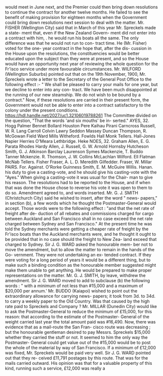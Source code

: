 would meet in June next, and the Premier could then bring down resolutions to continue the contract for another twelve months. He failed to see the benefit of making provision for eighteen months when the Government could bring down resolutions next session to deal with the matter. Mr. FISHER (Wellington City) said that in March of this year Mr. Spreckels made a state- ment that, even if the New Zealand Govern- ment did not enter into a contract with him, . he would run his boats all the same. The only difference was that he would not run to con- tract time. He (Mr. Fisher) voted for the one- year contract in the hope that, after the dis- cussion in the House upon the resolutions, the constituencies would be better educated upon the subject than they were at present, and so the House would have an opportunity next year of reviewing the whole question for the Fr'isco service under more favourable circumstances. Mr. WILFORD (Wellington Suburbs) pointed out that on the 19th November, 1900, Mr. Spreckels wrote a letter to the Secretary of the General Post Office to the following effect :- " We shall be pleased to carry your mails for one year, but we decline to enter into any con- tract. We have been much disappointed at the running of our new steamship. We do not wish to be bound by a contract." Now, if these resolutions are carried in their present form, the Government would not be able to enter into a contract satisfactory to the colony under the present conditions. https://hdl.handle.net/2027/uc1.32106019788261 The Committee divided on the question, "That the words 'and six mouths' be in- serted." AYES, 32. Hogg Palmer Bennet Bollard Houston Pere Kaihau Pirani Carncross Russell, W. R. Lang Carroll Colvin Lawry Seddon Massey Duncan Thompson, R. McGowan Field Ward Mills Witheford. Fowlds Hall Monk Tellers. Hall-Jones Napier Herries O'Meara Lethbridge. Heke NOES, 32. Graham Allen, E. G. Parata Rhodes Hardy Allen, J. Russell, G. W. Arnold Hornsby Hutcheson Smith, G. J. Atkinson Barclay Laurenson Symes Mackenzie, T. Buddo Tanner Mckenzie. R. Thomson, J. W. Collins McLachlan Wilford. Ell Flatman McNab Tellers. Fisher Fraser, A. L. D. Meredith Gilfedder. Fraser, W. Millar PAIRS. For. Against. O'Rorke Guinness Smith, E. M. McGuire Willis. Hanan. his duty to give a casting-vote, and he should give his casting-vote with the "Ayes." When giving a casting-vote it was usual for the Chair- man to give his reason. The resolutions had to be reported to the House, and if when that was done the House chose to reverse his vote it was open to them to do so. Amendment agreed to, and words inserted. Mr. G. J. SMITH (Christchurch City) said he wished to insert, after the word " news- papers," in section (b), a few words which he thought the Postmaster-General would accept. Those words were to the following effect : "and that the net rate of freight after de- duction of all rebates and commissions charged for cargo between Auckland and San Francisco shall in no case exceed the net rate charged between Sydney and San Francisco." At the present time he was told the Sydney merchants were getting a cheaper rate of freight by the Fr'isco boats than the Auckland merchants were, and he thought it ought to be provided that in no case should the freight to New Zea- land exceed that charged to Sydney. Sir J. G. WARD asked the honourable mem- ber not to move the amendment, but to allow the matter to remain in the hands of the Go- vernment. They were not undertaking an ex- tended contract. If they were voting for a long period of years it would be a different thing, but to make such a binding condition as the honourable member suggested might make them unable to get anything. He would be prepared to make proper representations on the matter. Mr. G. J. SMITH, by leave, withdrew the amendment. Sir J. G. WARD moved to add to subclause (b) the following words : " with a minimum of not less than #15,000 and a maximum of $20,000 per annum.' Mr. BUDDO (Kaiapoi) wished to point out the extraordinary allowance for carrying news- papers; it took from 3d. to 34d. to carry a weekly paper to the Old Country. Was that caused by the high rate paid to Spreckels and Company ? Mr. MILLAR (Dunedin City) would like to ask the Postmaster-General to reduce the minimum of £15,000, for this reason: that according to the estimate of the Postmaster- General of the weight carried last year the total amount paid was #16,490. Now, there was evidence that as a mail-route the San Fran- cisco route was decreasing ; but the honourable gentleman desired to pay Messrs. Spreckels $15,000 whether they carried the stuff or not. It seemed to him the only way the Postmaster- General could get value out of the #15,000 would be to post the whole of the material by way of San Francisco. If a minimum of £12,000 was fixed, Mr. Spreckels would be paid very well. Sir J. G. WARD pointed out that they re- ceived £11,791 postages by this route. That was for the mails carried outward. His opinion was that for a valuable property of this kind, running such a service, £12,000 was really a 